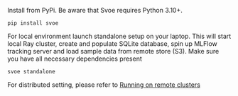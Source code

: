 Install from PyPi. Be aware that Svoe requires Python 3.10+.

```
pip install svoe
```

For local environment launch standalone setup on your laptop. This will start local Ray cluster, create and populate 
SQLite database, spin up MLFlow tracking server and load sample data from remote store (S3). Make sure you have
all necessary dependencies present
```
svoe standalone
```

For distributed setting, please refer to [Running on remote clusters](TODO)


